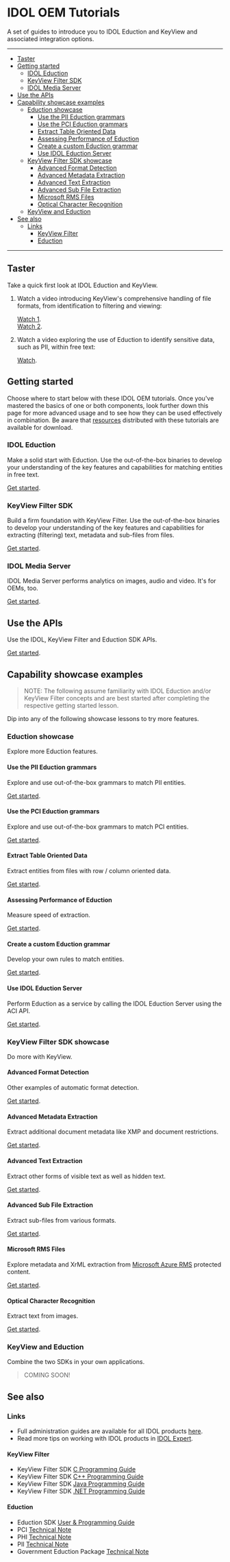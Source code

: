 # IDOL OEM Tutorials

A set of guides to introduce you to IDOL Eduction and KeyView and associated integration options.

---

- [Taster](#taster)
- [Getting started](#getting-started)
  - [IDOL Eduction](#idol-eduction)
  - [KeyView Filter SDK](#keyview-filter-sdk)
  - [IDOL Media Server](#idol-media-server)
- [Use the APIs](#use-the-apis)
- [Capability showcase examples](#capability-showcase-examples)
  - [Eduction showcase](#eduction-showcase)
    - [Use the PII Eduction grammars](#use-the-pii-eduction-grammars)
    - [Use the PCI Eduction grammars](#use-the-pci-eduction-grammars)
    - [Extract Table Oriented Data](#extract-table-oriented-data)
    - [Assessing Performance of Eduction](#assessing-performance-of-eduction)
    - [Create a custom Eduction grammar](#create-a-custom-eduction-grammar)
    - [Use IDOL Eduction Server](#use-idol-eduction-server)
  - [KeyView Filter SDK showcase](#keyview-filter-sdk-showcase)
    - [Advanced Format Detection](#advanced-format-detection)
    - [Advanced Metadata Extraction](#advanced-metadata-extraction)
    - [Advanced Text Extraction](#advanced-text-extraction)
    - [Advanced Sub File Extraction](#advanced-sub-file-extraction)
    - [Microsoft RMS Files](#microsoft-rms-files)
    - [Optical Character Recognition](#optical-character-recognition)
  - [KeyView and Eduction](#keyview-and-eduction)
- [See also](#see-also)
  - [Links](#links)
    - [KeyView Filter](#keyview-filter)
    - [Eduction](#eduction)

---

## Taster

Take a quick first look at IDOL Eduction and KeyView.  

1. Watch a video introducing KeyView's comprehensive handling of file formats, from identification to filtering and viewing:

   [Watch 1](https://www.youtube.com/watch?v=66niyCTNtLM&list=PLlUdEXI83_Xoq5Fe2iUnY8fjV9PuX61FA).<br />
   [Watch 2](https://www.youtube.com/watch?v=QYEFlziEdTo&list=PLlUdEXI83_Xoq5Fe2iUnY8fjV9PuX61FA).

1. Watch a video exploring the use of Eduction to identify sensitive data, such as PII, within free text:

   [Watch](https://www.youtube.com/watch?v=ftGL0p0PanU&list=PLlUdEXI83_Xoq5Fe2iUnY8fjV9PuX61FA).

## Getting started

Choose where to start below with these IDOL OEM tutorials.  Once you've mastered the basics of one or both components, look further down this page for more advanced usage and to see how they can be used effectively in combination.  Be aware that [resources](../resources) distributed with these tutorials are available for download.

### IDOL Eduction

Make a solid start with Eduction.  Use the out-of-the-box binaries to develop your understanding of the key features and capabilities for matching entities in free text.

[Get started](./eduction/introduction.md).

### KeyView Filter SDK

Build a firm foundation with KeyView Filter.  Use the out-of-the-box binaries to develop your understanding of the key features and capabilities for extracting (filtering) text, metadata and sub-files from files.

[Get started](./keyview_filter/introduction.md).

### IDOL Media Server

IDOL Media Server performs analytics on images, audio and video.  It's for OEMs, too.

[Get started](https://github.com/microfocus-idol/idol-rich-media-tutorials).

## Use the APIs

Use the IDOL, KeyView Filter and Eduction SDK APIs.

[Get started](./apis/README.md#idol-keyview-and-eduction-apis).

## Capability showcase examples

> NOTE: The following assume familiarity with IDOL Eduction and/or KeyView Filter concepts and are best started after completing the respective getting started lesson.

Dip into any of the following showcase lessons to try more features.

### Eduction showcase

Explore more Eduction features.

#### Use the PII Eduction grammars

Explore and use out-of-the-box grammars to match PII entities.

[Get started](./eduction/pii_grammar.md).

#### Use the PCI Eduction grammars

Explore and use out-of-the-box grammars to match PCI entities.

[Get started](./eduction/pci_grammar.md).

#### Extract Table Oriented Data

Extract entities from files with row / column oriented data.

[Get started](./eduction/table_mode.md).

#### Assessing Performance of Eduction

Measure speed of extraction.

[Get started](./eduction/assess_performance.md).

#### Create a custom Eduction grammar

Develop your own rules to match entities.

[Get started](./eduction/custom_grammar.md).

#### Use IDOL Eduction Server

Perform Eduction as a service by calling the IDOL Eduction Server using the ACI API.

[Get started](./eduction/eduction_server.md).

### KeyView Filter SDK showcase

Do more with KeyView.

#### Advanced Format Detection

Other examples of automatic format detection.

[Get started](./keyview_filter/advanced_format_detection.md).

#### Advanced Metadata Extraction

Extract additional document metadata like XMP and document restrictions.

[Get started](./keyview_filter/advanced_metadata_extraction.md).

#### Advanced Text Extraction 

Extract other forms of visible text as well as hidden text.

[Get started](./keyview_filter/advanced_text_extraction.md).

#### Advanced Sub File Extraction

Extract sub-files from various formats.

[Get started](./keyview_filter/advanced_subfile_extraction.md).

#### Microsoft RMS Files

Explore metadata and XrML extraction from [Microsoft Azure RMS](https://docs.microsoft.com/en-us/azure/information-protection/what-is-azure-rms) protected content.

[Get started](./keyview_filter/rms.md).

#### Optical Character Recognition

Extract text from images.

[Get started](./keyview_filter/ocr.md).

### KeyView and Eduction

Combine the two SDKs in your own applications.

> COMING SOON!

## See also

### Links

- Full administration guides are available for all IDOL products [here](https://www.microfocus.com/documentation/idol/).
- Read more tips on working with IDOL products in [IDOL Expert](https://www.microfocus.com/documentation/idol/IDOL_12_12/IDOLServer_12.12_Documentation/Guides/html/expert/index.html).

#### KeyView Filter

- KeyView Filter SDK [C Programming Guide](https://www.microfocus.com/documentation/idol/IDOL_12_12/KeyviewFilterSDK_12.12_Documentation/Guides/html/c-programming/index.html)
- KeyView Filter SDK [C++ Programming Guide](https://www.microfocus.com/documentation/idol/IDOL_12_12/KeyviewFilterSDK_12.12_Documentation/Guides/html/cpp-programming/index.html)
- KeyView Filter SDK [Java Programming Guide](https://www.microfocus.com/documentation/idol/IDOL_12_12/KeyviewFilterSDK_12.12_Documentation/Guides/html/java-programming/index.html)
- KeyView Filter SDK [.NET Programming Guide](https://www.microfocus.com/documentation/idol/IDOL_12_12/KeyviewFilterSDK_12.12_Documentation/Guides/html/dotnet-programming/index.html)

#### Eduction

- Eduction SDK [User & Programming Guide](https://www.microfocus.com/documentation/idol/IDOL_12_12/EductionSDK_12.12_Documentation/Guides/html/)
- PCI [Technical Note](https://www.microfocus.com/documentation/idol/IDOL_12_12/EductionGrammars_12.12_Documentation/PCI/)
- PHI [Technical Note](https://www.microfocus.com/documentation/idol/IDOL_12_12/EductionGrammars_12.12_Documentation/PHI/)
- PII [Technical Note](https://www.microfocus.com/documentation/idol/IDOL_12_12/EductionGrammars_12.12_Documentation/PII/)
- Government Eduction Package [Technical Note](https://www.microfocus.com/documentation/idol/IDOL_12_12/EductionGrammars_12.12_Documentation/GOV/)
